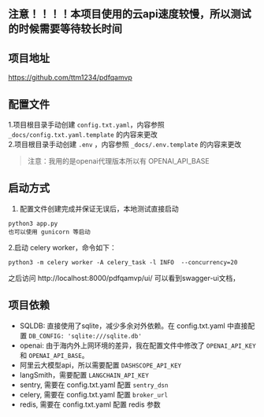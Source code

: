 
## 注意！！！！本项目使用的云api速度较慢，所以测试的时候需要等待较长时间

## 项目地址
https://github.com/ttm1234/pdfqamvp

## 配置文件
1.项目根目录手动创建 `config.txt.yaml`，内容参照 `_docs/config.txt.yaml.template` 的内容来更改  
2.项目根目录手动创建 `.env` ，内容参照 `_docs/.env.template` 的内容来更改  
> 注意：我用的是openai代理版本所以有 OPENAI_API_BASE

## 启动方式
1. 配置文件创建完成并保证无误后，本地测试直接启动 
```
python3 app.py
也可以使用 gunicorn 等启动
```
2.启动 celery worker，命令如下：
```
python3 -m celery worker -A celery_task -l INFO  --concurrency=20
```

之后访问 http://localhost:8000/pdfqamvp/ui/ 可以看到swagger-ui文档，

## 项目依赖
- SQLDB: 直接使用了sqlite，减少多余对外依赖。在 config.txt.yaml 中直接配置 `DB_CONFIG: 'sqlite:///sqlite.db'`
- openai: 由于海内外上网环境的差异，我在配置文件中修改了 `OPENAI_API_KEY` 和 `OPENAI_API_BASE`。
- 阿里云大模型api，所以需要配置 `DASHSCOPE_API_KEY`
- langSmith，需要配置 `LANGCHAIN_API_KEY`
- sentry, 需要在 config.txt.yaml 配置 `sentry_dsn`
- celery, 需要在 config.txt.yaml 配置 `broker_url`
- redis, 需要在 config.txt.yaml 配置 redis 参数
